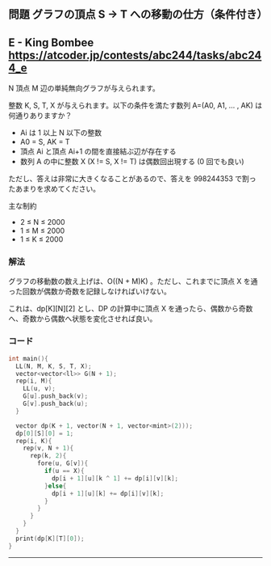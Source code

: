 ## 問題 グラフの頂点 S -> T への移動の仕方（条件付き）
E - King Bombee
https://atcoder.jp/contests/abc244/tasks/abc244_e
---
N 頂点 M 辺の単純無向グラフが与えられます。

整数 
K, S, T, X が与えられます。以下の条件を満たす数列 A=(A0, A1, … , AK) は何通りありますか？

- Ai は 1 以上 N 以下の整数
- A0 = S, AK = T
- 頂点 Ai と頂点 Ai+1 の間を直接結ぶ辺が存在する
- 数列 A の中に整数 X (X != S, X != T) は偶数回出現する (0 回でも良い)

ただし、答えは非常に大きくなることがあるので、答えを 998244353 で割ったあまりを求めてください。

主な制約
- 2 ≤ N ≤ 2000
- 1 ≤ M ≤ 2000
- 1 ≤ K ≤ 2000

### 解法
グラフの移動数の数え上げは、O((N + M)K) 。ただし、これまでに頂点 X を通った回数が偶数か奇数を記録しなければいけない。

これは、dp[K][N][2] とし、DP の計算中に頂点 X を通ったら、偶数から奇数へ、奇数から偶数へ状態を変化させれば良い。

### コード
```cpp
int main(){
  LL(N, M, K, S, T, X);
  vector<vector<ll>> G(N + 1);
  rep(i, M){
    LL(u, v);
    G[u].push_back(v);
    G[v].push_back(u);
  }

  vector dp(K + 1, vector(N + 1, vector<mint>(2)));
  dp[0][S][0] = 1;
  rep(i, K){
    rep(v, N + 1){
      rep(k, 2){
        fore(u, G[v]){
          if(u == X){
            dp[i + 1][u][k ^ 1] += dp[i][v][k];
          }else{
            dp[i + 1][u][k] += dp[i][v][k];
          }
        }
      }
    }
  }
  print(dp[K][T][0]);
}
```


***